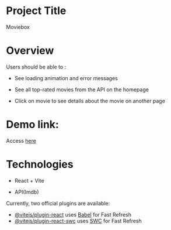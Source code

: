 # Project Title

Moviebox

# Overview 
Users should be able to :

- See loading animation  and error messages 
* See all top-rated movies from the API on the homepage 
+ Click on movie to see details about the movie on another page

# Demo link:

Access [here](https://damisi00.github.io/moviebox)



# Technologies 

- React + Vite
* API(Imdb)


Currently, two official plugins are available:

- [@vitejs/plugin-react](https://github.com/vitejs/vite-plugin-react/blob/main/packages/plugin-react/README.md) uses [Babel](https://babeljs.io/) for Fast Refresh
- [@vitejs/plugin-react-swc](https://github.com/vitejs/vite-plugin-react-swc) uses [SWC](https://swc.rs/) for Fast Refresh
